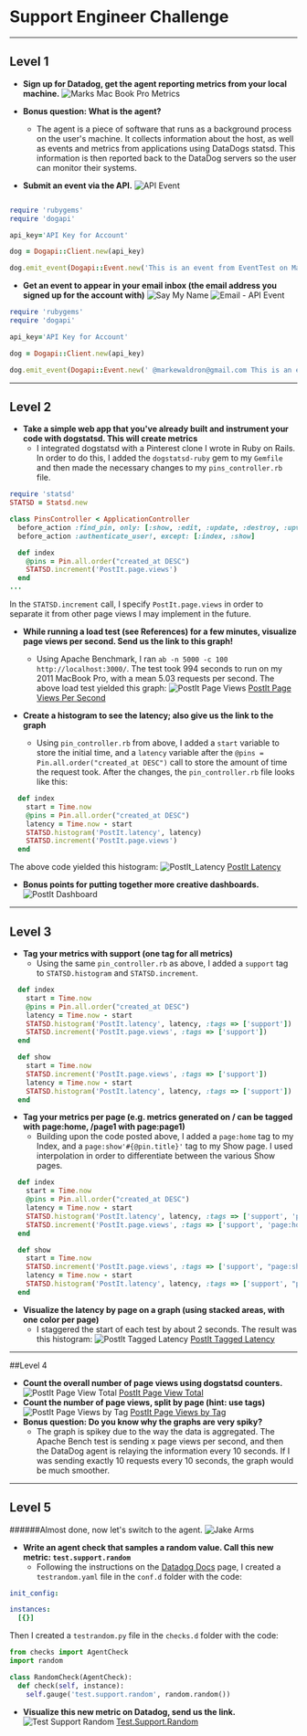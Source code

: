# Support Engineer Challenge
***
## Level 1

* **Sign up for Datadog, get the agent reporting metrics from your local machine.**
![Marks Mac Book Pro Metrics](http://markewaldron.com/img/MarksMacBookProMetrics.png)
* **Bonus question: What is the agent?**
    * The agent is a piece of software that runs as a background process on the user's machine. It collects information about the host, as well as events and metrics from applications using DataDogs statsd. This information is then reported back to the DataDog servers so the user can monitor their systems.


* **Submit an event via the API.**
![API Event](http://www.markewaldron.com/img/API_Event.png)

``` ruby

require 'rubygems'
require 'dogapi'

api_key='API Key for Account'

dog = Dogapi::Client.new(api_key)

dog.emit_event(Dogapi::Event.new('This is an event from EventTest on Marks MacBook Pro', :msg_title => 'EventTest'))

```

* **Get an event to appear in your email inbox (the email address you signed up for the account with)**
![Say My Name](http://www.markewaldron.com/img/BB_SayMyName.gif)
![Email - API Event](http://www.markewaldron.com/img/API_Event_Email.png)

``` Ruby
require 'rubygems'
require 'dogapi'

api_key='API Key for Account'

dog = Dogapi::Client.new(api_key)

dog.emit_event(Dogapi::Event.new(' @markewaldron@gmail.com This is an event from EventTest on Marks MacBook Pro', :msg_title => 'Email - EventTest'))
```

***
## Level 2
* **Take a simple web app that you've already built and instrument your code with dogstatsd. This will create metrics**
    * I integrated dogstatsd with a Pinterest clone I wrote in Ruby on Rails. In order to do this, I added the `dogstatsd-ruby` gem to my `Gemfile` and then made the necessary changes to my `pins_controller.rb` file.
``` Ruby
require 'statsd'
STATSD = Statsd.new

class PinsController < ApplicationController
  before_action :find_pin, only: [:show, :edit, :update, :destroy, :upvote]
  before_action :authenticate_user!, except: [:index, :show]

  def index
    @pins = Pin.all.order("created_at DESC")
    STATSD.increment('PostIt.page.views')
  end
...
```
In the `STATSD.increment` call, I specify `PostIt.page.views` in order to separate it from other page views I may implement in the future.

* **While running a load test (see References) for a few minutes, visualize page views per second. Send us the link to this graph!**
    * Using Apache Benchmark, I ran `ab -n 5000 -c 100 http://localhost:3000/`. The test took 994 seconds to run on my 2011 MacBook Pro, with a mean 5.03 requests per second. The above load test yielded this graph:
![PostIt Page Views](http://www.markewaldron.com/img/PostIt_Page_Views_Per_Second.png)
[PostIt Page Views Per Second](https://app.datadoghq.com/dash/61095/postit?live=false&page=0&is_auto=false&from_ts=1438275770000&to_ts=1438276505641&tile_size=s&fullscreen=61369166)

* **Create a histogram to see the latency; also give us the link to the graph**
    * Using `pin_controller.rb` from above, I added a `start` variable to store the initial time, and a `latency` variable after the `@pins = Pin.all.order("created_at DESC")` call to store the amount of time the request took. After the changes, the `pin_controller.rb` file looks like this:
``` Ruby
  def index
    start = Time.now
    @pins = Pin.all.order("created_at DESC")
    latency = Time.now - start
    STATSD.histogram('PostIt.latency', latency)
    STATSD.increment('PostIt.page.views')
  end
```
The above code yielded this histogram:
![PostIt_Latency](http://www.markewaldron.com/img/PostIt_Latency.png)
[PostIt Latency](https://app.datadoghq.com/dash/61095/postit?live=false&page=0&is_auto=false&from_ts=1438275644727&to_ts=1438276735636&tile_size=s&fullscreen=61326699)

* **Bonus points for putting together more creative dashboards.**
![PostIt Dashboard](http://markewaldron.com/img/PostIt_Dash.png)

***
## Level 3
* **Tag your metrics with support (one tag for all metrics)**
    * Using the same `pin_controller.rb` as above, I added a `support` tag to `STATSD.histogram` and `STATSD.increment`.
``` Ruby
  def index
    start = Time.now
    @pins = Pin.all.order("created_at DESC")
    latency = Time.now - start
    STATSD.histogram('PostIt.latency', latency, :tags => ['support'])
    STATSD.increment('PostIt.page.views', :tags => ['support'])
  end

  def show
    start = Time.now
    STATSD.increment('PostIt.page.views', :tags => ['support'])
    latency = Time.now - start
    STATSD.histogram('PostIt.latency', latency, :tags => ['support'])
  end
```
* **Tag your metrics per page (e.g. metrics generated on / can be tagged with page:home, /page1 with page:page1)**
    * Building upon the code posted above, I added a `page:home` tag to my Index, and a `page:show'#{@pin.title}'` tag to my Show page. I used interpolation in order to differentiate between the various Show pages.

``` Ruby
  def index
    start = Time.now
    @pins = Pin.all.order("created_at DESC")
    latency = Time.now - start
    STATSD.histogram('PostIt.latency', latency, :tags => ['support', 'page:home'])
    STATSD.increment('PostIt.page.views', :tags => ['support', 'page:home'])
  end

  def show
    start = Time.now
    STATSD.increment('PostIt.page.views', :tags => ['support', "page:show'#{@pin.title}'"])
    latency = Time.now - start
    STATSD.histogram('PostIt.latency', latency, :tags => ['support', "page:show'#{@pin.title}'"])
  end
```
* **Visualize the latency by page on a graph (using stacked areas, with one color per page)**
    * I staggered the start of each test by about 2 seconds. The result was this histogram:
![PostIt Tagged Latency](http://www.markewaldron.com/img/PostIt_Tagged_Latency.png)
[PostIt Tagged Latency](https://app.datadoghq.com/dash/61095/postit?live=false&page=0&is_auto=false&from_ts=1438288255204&to_ts=1438288555204&tile_size=s&fullscreen=61357585)

***
##Level 4

* **Count the overall number of page views using dogstatsd counters.**
![PostIt Page View Total](http://www.markewaldron.com/img/PostIt_Page_Views_Total.png) [PostIt Page View Total](https://app.datadoghq.com/dash/61095/postit?live=false&page=0&is_auto=false&from_ts=1438297718056&to_ts=1438298123000&tile_size=s&fullscreen=61363028)
* **Count the number of page views, split by page (hint: use tags)**
![PostIt Page Views by Tag](http://www.markewaldron.com/img/PostIt_Page_Views_Split.png) [PostIt Page Views by Tag](https://app.datadoghq.com/dash/61095/postit?live=false&page=0&is_auto=false&from_ts=1438297718056&to_ts=1438298123000&tile_size=s&fullscreen=61363028)
* **Bonus question: Do you know why the graphs are very spiky?**
    * The graph is spikey due to the way the data is aggregated. The Apache Bench test is sending x page views per second, and then the DataDog agent is relaying the information every 10 seconds. If I was sending exactly 10 requests every 10 seconds, the graph would be much smoother.

***
## Level 5
######Almost done, now let's switch to the agent.
![Jake Arms](http://www.markewaldron.com/img/AdventureTime_Jake_Arms.gif)
* **Write an agent check that samples a random value. Call this new metric: `test.support.random`**
    * Following the instructions on the [Datadog Docs](http://docs.datadoghq.com/guides/agent_checks/) page, I created a `testrandom.yaml` file in the `conf.d` folder with the code:
``` yaml
init_config:

instances:
  [{}]
```

Then I created a `testrandom.py` file in the `checks.d` folder with the code:
``` python
from checks import AgentCheck
import random

class RandomCheck(AgentCheck):
  def check(self, instance):
    self.gauge('test.support.random', random.random())
```

* **Visualize this new metric on Datadog, send us the link.**
![Test Support Random](http://www.markewaldron.com/img/Test_Support_Random.png)
[Test.Support.Random](https://app.datadoghq.com/dash/61385/random?live=false&page=0&is_auto=false&from_ts=1438461876000&to_ts=1438465498829&tile_size=m&fullscreen=61463943)
